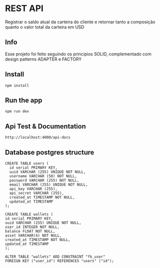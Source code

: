 # REST API

Registrar o saldo atual da carteira do cliente e retornar tanto a composição quanto o valor total da carteira em USD

## Info
Esse projeto foi feito seguindo os principios SOLID, complementado com design patterns ADAPTER e FACTORY

## Install

    npm install

## Run the app

    npm run dev

## Api Test & Documentation

    http://localhost:4000/api-docs
    
## Database postgres structure

```
CREATE TABLE users (
  id serial PRIMARY KEY,
  uuid VARCHAR (255) UNIQUE NOT NULL,
  username VARCHAR (50) NOT NULL,
  password VARCHAR (255) NOT NULL,
  email VARCHAR (255) UNIQUE NOT NULL,
  api_key VARCHAR (255),
  api_secret VARCHAR (255),
  created_at TIMESTAMP NOT NULL,
  updated_at TIMESTAMP
);
```
  
```
CREATE TABLE wallets (
id serial PRIMARY KEY,
uuid VARCHAR (255) UNIQUE NOT NULL,
user_id INTEGER NOT NULL,
balance FLOAT NOT NULL,
asset VARCHAR(4) NOT NULL,
created_at TIMESTAMP NOT NULL,
updated_at TIMESTAMP
);
```

```
ALTER TABLE "wallets" ADD CONSTRAINT "fk_user"
FOREIGN KEY ("user_id") REFERENCES "users" ("id");
```
